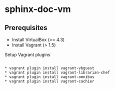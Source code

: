 sphinx-doc-vm
=============

Prerequisites
--------------

* Install VirtualBox (>= 4.3)
* Install Vagrant (> 1.5)

Setup Vagrant plugins
~~~~~~~~~~~~~~~~~~~~~~~~

* vagrant plugin install vagrant-vbguest
* vagrant plugin install vagrant-librarian-chef
* vagrant plugin install vagrant-omnibus
* vagrant plugin install vagrant-cachier

